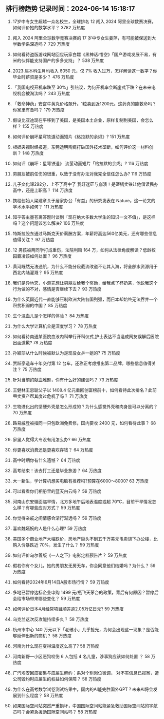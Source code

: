 
## 排行榜趋势 记录时间：2024-06-14 15:18:17
  
  1. 17岁中专女生超越一众名校生，全球排名 12 闯入 2024 阿里全球数赛决赛，如何评价她的数学水平？ 3782 万热度
    
  2. 闯入 2024 阿里全球数学竞赛决赛的 17 岁中专女生姜萍，有可能被保送到大学数学系深造吗？ 729 万热度
    
  3. 如何看待盗版游戏网站回应玩家白嫖《黑神话:悟空》「国产游戏发展不易，有米的伙伴能支持国产的多多支持」？ 538 万热度
    
  4. 2023 届本科生月均收入 6050 元，仅 7% 收入过万，怎样解读这一数字？你毕业时薪资是多少？ 476 万热度
    
  5. 「我国电视开机率跌至 30%」引热议，为何开机率会断崖式下跌？在未来电视机会被淘汰吗？ 243 万热度
    
  6. 「救命神药」安宫牛黄丸价格飙升，1粒卖到近1200元，这药真的能救命吗？你家里有备吗？ 179 万热度
    
  7. 假设比亚迪现在平移到了美国，是美国本土企业，原样复制到美国，会怎么样？ 155 万热度
    
  8. 如何评价崩坏星穹铁道动画短片《格拉默的余烬》? 151 万热度
    
  9. 根据央视财经报道，东莞透明陶瓷打破国外技术垄断，如何评价这一材料创新？ 148 万热度
    
  10. 如何评《崩坏：星穹铁道》 流萤动画短片「格拉默的余烬」? 116 万热度
    
  11. 男朋友被前任伤的很重，以致于没有办法对我完全信任怎么办? 116 万热度
    
  12. 儿子文化课292分，上不了高中了 我好迷茫与崩溃！是砸锅卖铁让他借读民办高中，还是上职高？ 114 万热度
    
  13. 携程创始人梁建章关于居家办公「有益」的研究发表在 Nature，这一论文的学术水平如何？ 111 万热度
    
  14. 知乎答主墨苍离答题时谈到「现在绝大多数大学生的知识一文不值」，是这样吗？这个问题该怎么解决? 106 万热度
    
  15. 特斯拉股东通过马斯克天价薪酬方案，年薪将高达560亿美元，还有哪些信息值得关注？ 97 万热度
    
  16. 12 男孩被两同学打成重伤，法院判赔 164 万，如何从法律角度解读？低龄校园霸凌该如何处置？ 96 万热度
    
  17. 黄河既然无法通航，为什么不能分段截流改道不让其入海，将全部水资源用于西北内陆灌溉？ 95 万热度
    
  18. 我们是异地恋，小测完想让男朋友给我个奖励，给我点了杯奶茶，他说我这个行为做的不对，感情是否继续下去？ 93 万热度
    
  19. 为什么英国近代一直能够压制欧洲大陆各国列强，而日本却始终无法吞并一个积贫积弱的中国？ 85 万热度
    
  20. 生个混血儿是个怎样的体验？ 84 万热度
    
  21. 为什么大学计算机全是深度学习？ 78 万热度
    
  22. 如何看待南通某医院血液内科举行开科仪式,护士表达不当造成网友误解后医院出面道歉? 78 万热度
    
  23. 孙颖莎从什么时候被默认为是现役女乒一姐的? 75 万热度
    
  24. 贾跃亭造车十年交付第 12 台车，还称正考虑推出第二品牌，哪些信息值得关注？ 75 万热度
    
  25. 针对当前的献血难题，你有什么好的建议吗？ 73 万热度
    
  26. 王健林王思聪父子以 1408.4 亿元重回创富榜前十，如何看待此次排名？此前甩卖资产帮其度过危机了吗？ 71 万热度
    
  27. 生物进化出的坚硬外壳是怎么形成的？为什么感觉外壳和肉身是可以分离的？ 70 万热度
    
  28. 路易威登被指同一只包欧洲免费修，国内要收 2400 元，如何看待此事？ 68 万热度
    
  29. 家里人觉得大专没有用怎么办? 66 万热度
    
  30. 你更喜欢消费还是更喜欢存钱？ 64 万热度
    
  31. 高中时期你有什么遗憾？ 64 万热度
    
  32. 高考结束！该去打工还是毕业旅游？ 64 万热度
    
  33. 大一新生，学计算机想买电脑有推荐吗?预算在6000～8000? 63 万热度
    
  34. 可以看看你们相册里的蓝天白云吗？ 59 万热度
    
  35. 河南山东安徽面临旱情，北方多地午后地表温度或超 70℃，目前干旱情况怎么样？有哪些应对方式？ 59 万热度
    
  36. 你觉得亲戚之间情感会渐行渐远吗？ 59 万热度
    
  37. 喜欢魏嬿婉的人是什么心理? 59 万热度
    
  38. 美国多个商业地产大幅跌价，房地产巨头不到五千万美元甩卖旗下办公楼，比购入价暴跌近 70%，发生了什么？ 59 万热度
    
  39. 如何评价乌尔善版《一人之下》电影定档预告片？ 59 万热度
    
  40. 假若你有个女儿，她的男朋友无房无车，你会同意他们结婚吗？为什么？ 59 万热度
    
  41. 如何看待2024年6月14日A股市场行情？ 59 万热度
    
  42. 多地已暂停达标企业申购 1499 元/瓶飞天茅台的政策，背后有何原因？暂停后会给市场带来哪些变化？ 59 万热度
    
  43. 如何评价日本4月经常项目顺差逾2.05万亿日元? 59 万热度
    
  44. 乌克兰这次反攻能持续多久？ 58 万热度
    
  45. 杭州市中心 140 万元以下「老破小」几乎抢光，为何会出现这一现象？是否能够延伸出新的商机？ 58 万热度
    
  46. 河南为什么现在变得温度这么高了? 58 万热度
    
  47. 河南新野一小区恶狗咬伤 6 人包括 4 名儿童，涉事狗应该如何处置 ？ 58 万热度
    
  48. 广汽埃安回应密集与应届生解约：系对个别岗位微调， 对不实信息已报案，遭公司毁约时应届生的权益如何保障？ 58 万热度
    
  49. 为什么在高考数学试卷测试结果中，国内的AI能完胜国外GPT？未来AI将会发展到什么程度？ 58 万热度
    
  50. 如果国际空间站突然严重损坏，中国国际空间站能紧急救助国际空间站的宇航员吗？会紧急援助国际空间站吗？ 58 万热度
    